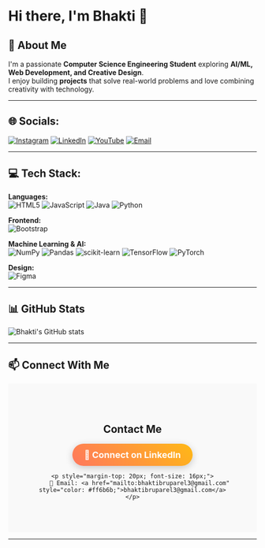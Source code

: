 
# Hi there, I'm Bhakti 👋

## 🚀 About Me
I'm a passionate **Computer Science Engineering Student** exploring **AI/ML, Web Development, and Creative Design**.  
I enjoy building **projects** that solve real-world problems and love combining creativity with technology.  


---

## 🌐 Socials:
[![Instagram](https://img.shields.io/badge/Instagram-%23E4405F.svg?logo=Instagram&logoColor=white)](https://instagram.com/yourusername)
[![LinkedIn](https://img.shields.io/badge/LinkedIn-%230077B5.svg?logo=linkedin&logoColor=white)](https://linkedin.com/in/yourusername)
[![YouTube](https://img.shields.io/badge/YouTube-%23FF0000.svg?logo=YouTube&logoColor=white)](https://youtube.com/@yourchannel)
[![Email](https://img.shields.io/badge/Email-D14836?logo=gmail&logoColor=white)](mailto:youremail@gmail.com)

---

## 💻 Tech Stack:

**Languages:**  
![HTML5](https://img.shields.io/badge/HTML5-E34F26?style=for-the-badge&logo=html5&logoColor=white) 
![JavaScript](https://img.shields.io/badge/JavaScript-F7DF1E?style=for-the-badge&logo=javascript&logoColor=black)
![Java](https://img.shields.io/badge/Java-ED8B00?style=for-the-badge&logo=openjdk&logoColor=white)
![Python](https://img.shields.io/badge/Python-3776AB?style=for-the-badge&logo=python&logoColor=white)

**Frontend:**  
![Bootstrap](https://img.shields.io/badge/Bootstrap-563D7C?style=for-the-badge&logo=bootstrap&logoColor=white)  

**Machine Learning & AI:**  
![NumPy](https://img.shields.io/badge/NumPy-013243?style=for-the-badge&logo=numpy&logoColor=white)
![Pandas](https://img.shields.io/badge/Pandas-150458?style=for-the-badge&logo=pandas&logoColor=white)
![scikit-learn](https://img.shields.io/badge/Scikit%20Learn-F7931E?style=for-the-badge&logo=scikit-learn&logoColor=white)
![TensorFlow](https://img.shields.io/badge/TensorFlow-FF6F00?style=for-the-badge&logo=tensorflow&logoColor=white)
![PyTorch](https://img.shields.io/badge/PyTorch-EE4C2C?style=for-the-badge&logo=pytorch&logoColor=white)  

**Design:**  
![Figma](https://img.shields.io/badge/Figma-F24E1E?style=for-the-badge&logo=figma&logoColor=white)  

---

## 📊 GitHub Stats
![Bhakti's GitHub stats](https://github-readme-stats.vercel.app/api?username=bhakti-ruparel&show_icons=true&theme=radical)

---

## 📫 Connect With Me

<!-- Contact Section -->
<section id="contact" style="text-align:center; padding: 50px; background: #f9f9f9;">
    <h2>Contact Me</h2>
    <a href="https://www.linkedin.com/in/bhakti-ruparel" target="_blank" 
       style="
            display: inline-block;
            padding: 12px 24px;
            font-size: 18px;
            font-weight: bold;
            color: white;
            text-decoration: none;
            border-radius: 30px;
            background: linear-gradient(45deg, #ff6b6b, #ffcc00, #4facfe);
            background-size: 300% 300%;
            animation: gradientMove 5s ease infinite;
            box-shadow: 0 4px 15px rgba(0,0,0,0.2);
       ">
        💼 Connect on LinkedIn
    </a>

    <p style="margin-top: 20px; font-size: 16px;">
        📧 Email: <a href="mailto:bhaktibruparel3@gmail.com" style="color: #ff6b6b;">bhaktibruparel3@gmail.com</a>
    </p>
</section>

<style>
@keyframes gradientMove {
    0% { background-position: 0% 50%; }
    50% { background-position: 100% 50%; }
    100% { background-position: 0% 50%; }
}
</style>





---

